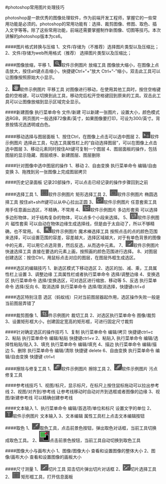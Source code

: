 #photoshop常用图片处理技巧


photoshop是一款优秀的图像处理软件，作为前端开发工程师，掌握它的一些常用功能是必须的。photoshop的常用功能有：选择、裁剪图像、修图、取色、插入文字等等。除了这些常用功能，前端还需要掌握制作新图像、切图等技巧。本次讲解的photoshop版本为cs6。

####图片格式转换与压缩 
1、文件/存储为（不推荐）选择图片类型以及压缩比；
2、文件/存储为web所用格式（推荐） 选择图片类型以及压缩比；

####图像放缩，平移 
1、![ps](/assets/1.jpg)软件示例图片 放缩工具 图像放大缩小，在图像上点击放大，按住alt键点击缩小，快捷键Ctrl+“+”放大 Ctrl+“-”缩小，双击此工具可以让图像按照原始大小显示。

2、![ps](/assets/2222222.jpg)软件示例图片 平移工具 对图像进行移动，在使用其他工具时，按住空格键盘的空格键，可以切换到此工具，移动完后松开空格键回到原来的工具。双击此工具可以让图像放缩到显示区域完全显示。

####新建图像 
执行菜单命令 文件/新建 可以新建一张图片，设置大小，颜色模式选RGB，网页图片一般选择72像素/英寸，如果图像要打印，可设为300/英寸。背景按情况选透明或白色。

####移动选择与图层面板 
1、按住Ctrl，在图像上点击可以选中图层
2、![ps](/assets/2.2.jpg)软件示例图片 选择此工具，勾选工具属性栏上的“自动选择图层”，可以在图像上点击选中图层
3、移动元素同时按住Alt键可复制一个图层
4、图层面板的操作，包括图层的显示隐藏、图层顺序、新建图层、图层删除

####针对图像中选中图层的操作 
1、移动
2、自由变换 执行菜单命令 编辑/自由变换
3、拖拽到另一张图像上完成图层拷贝

####历史记录面板 
记录20部操作，可以点击已经记录的操作步骤回到之前

####选择工具 
1、![ps](/assets/1.18.jpg)软件示例图片 矩形选择工具
2、![ps](/assets/1.28.jpg)软件示例图片 椭圆选择工具 按住alt+shift键可以从中心拉出正圆
3、![ps](/assets/1.38.jpg)软件示例图片 任意套索工具 用手任意画出选区，不精确，不常用
4、![ps](/assets/1.48.jpg)软件示例图片 多边形套索 可以选择多边形物体，对于结构复杂的物体，可以点多个小段来选择。
5、![ps](/assets/1.58.jpg)软件示例图片 磁性套索 可以自动在物体边缘生成选择线，但是由于太自动了，所以不够精确，也不常用。
6、![ps](/assets/1.68.jpg)软件示例图片 魔术棒选择工具 按照点击的点的颜色范围来选择，可以设置范围的容差，容差越大，选择区域越大，对于有单色背景的图像中的元素，可以用它点选背景，然后反选，从而选中元素。
7、![ps](/assets/1.7.jpg)软件示例图片 快速选择工具 直接在要选的元素上画，按照画的颜色范围进行选择。
8、对图层创建选区：按住Ctrl，用鼠标点击对应的图层，在图层外框生成选区。

####选区的编辑技巧 
1、新选区模式下移动选区
2、选区的加、减、乘，工具属性栏上设置
3、调整边缘 工具属性栏或者执行菜单命令 选择/调整边缘
4、变换选区 执行菜单命令 选择/变换选区，可对选区进行缩放、移动等
5、反选 执行菜单命令 选择/反向
6、取消选择 执行菜单命令 选择/取消选择，快捷键ctrl+d

####选区特别注意 
选区（蚂蚁线）只对当前图层器起作用，选区操作失败一般是当前图层弄错了

####裁剪图像 
1、![ps软](/assets/1.1.1.jpg)件示例图片 裁切工具
2、对选区执行菜单命令 图像/裁剪
3、设置矩形框大小，创建固定宽高的矩形框，可进行固定尺寸裁剪

####针对确定选区的操作技巧 
1、复制 执行菜单命令 编辑/拷贝 快捷键ctrl+c
2、粘贴 执行菜单命令 编辑/粘贴 快捷键ctrl+v
2、粘贴入 执行菜单命令 编辑/选择性粘贴/贴入
3、填充 执行菜单命令 编辑/填充
4、描边 执行菜单命令 编辑/描边
5、删除 执行菜单命令 编辑/清除 快捷键 delete
6、自由变换 执行菜单命令 编辑/自由变换 快捷键 ctrl+t

####擦除与修复工具 
1、![ps](/assets/1.1.1.1..jpg)软件示例图片 擦除工具
2、![ps](/assets/1.1.1.2.jpg)软件示例图片 污点修复工具

####参考线技巧 
1、视图/标尺，显示标尺，在标尺上按住鼠标拖动可以拉出参考线
2、视图/对齐到/参考线 让参考线移动时自动对齐到选框或者图像的边缘
3、视图/新建参考线 可以精确创建参考线

####文本输入 
1、执行菜单命令 编辑/首选项/单位和标尺 设置文字的单位
2、![ps](/assets/1.1.1.1.1..jpg)软件示例图片 文本输入
3、文本编辑 属性工具栏上点击文本编辑按钮

####取色 
1、![ps软件示例图片](/assets/555555.jpg)取色工具，点击前景色按钮，弹出取色对话框，当前工具切换成取色工具。
2、![ps软件示例图片](/assets/444444.jpg)点击前景色按钮，当前工具自动切换到取色工具

####图像大小与画布大小 
1、图像/图像大小 查看和设置图像的整体大小
2、图像/画布大小 查看和设置图像的画板大小

####尺寸测量 
1、![ps软件示例图片 ](/assets/333333.jpg)切片工具 双击切片弹出切片对话框
2、![ps软件示例图片 ](/assets/222222.jpg)切片选择工具
2、![ps软件示例图片](/assets/1111111111.jpg) 矩形框工具，打开信息面板